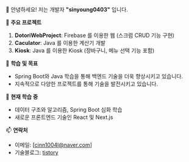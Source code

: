👋 안녕하세요! 저는 개발자 **"sinyoung0403"** 입니다.


🚀 **주요 프로젝트**  
1. **DotoriWebProject**: Firebase 를 이용한 웹 (스크럼 CRUD 기능 구현)  
2. **Caculator**: Java 를 이용한 계산기 개발
3. **Kiosk**: Java 를 이용한 Kiosk (장바구니, 메뉴 선택 기능 포함)

📝 **학습 및 목표**  
- Spring Boot와 Java 학습을 통해 백엔드 기술을 더욱 향상시키고 있습니다.  
- 지속적으로 다양한 프로젝트를 통해 기술을 발전시키고 있습니다.

🌱 **현재 학습 중**  
- 데이터 구조와 알고리즘, Spring Boot 심화 학습  
- 새로운 프론트엔드 기술인 React 및 Next.js

📫 **연락처**  
- 이메일: [cinn1004l@naver.com]  
- 기술블로그: [tistory](https://sintory-04.tistory.com/)
